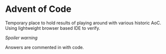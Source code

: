 # Advent of Code
Temporary place to hold results of playing around with various historic AoC.
Using lightweight browser based IDE to verify.

_Spoiler warning_

Answers are commented in with code.
